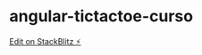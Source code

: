# angular-tictactoe-curso

[Edit on StackBlitz ⚡️](https://stackblitz.com/edit/angular-tictactoe-curso)